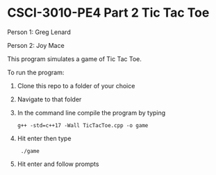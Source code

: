 # CSCI-3010-PE4 Part 2 Tic Tac Toe

Person 1: Greg Lenard

Person 2: Joy Mace

This program simulates a game of Tic Tac Toe.

To run the program:

 1. Clone this repo to a folder of your choice
 
 2. Navigate to that folder
 
 3. In the command line compile the program by typing 
 
        g++ -std=c++17 -Wall TicTacToe.cpp -o game
        
4. Hit enter then type
     
        ./game 
        
5. Hit enter and follow prompts
